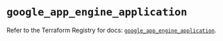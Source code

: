 # `google_app_engine_application`

Refer to the Terraform Registry for docs: [`google_app_engine_application`](https://registry.terraform.io/providers/hashicorp/google/5.42.0/docs/resources/app_engine_application).

